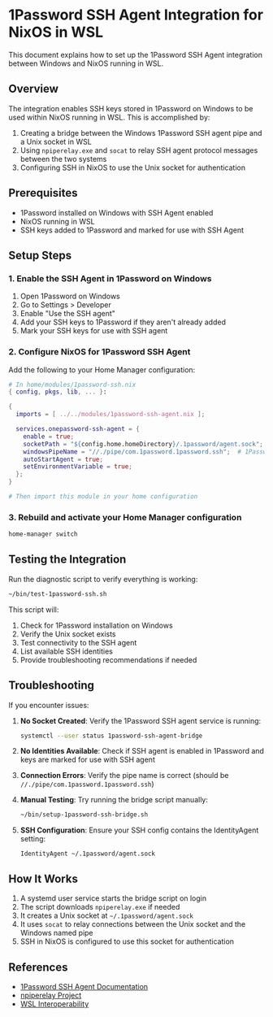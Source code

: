 # 1Password SSH Agent Integration for NixOS in WSL

This document explains how to set up the 1Password SSH Agent integration between Windows and NixOS running in WSL.

## Overview

The integration enables SSH keys stored in 1Password on Windows to be used within NixOS running in WSL. This is accomplished by:

1. Creating a bridge between the Windows 1Password SSH agent pipe and a Unix socket in WSL
2. Using `npiperelay.exe` and `socat` to relay SSH agent protocol messages between the two systems
3. Configuring SSH in NixOS to use the Unix socket for authentication

## Prerequisites

- 1Password installed on Windows with SSH Agent enabled
- NixOS running in WSL
- SSH keys added to 1Password and marked for use with SSH Agent

## Setup Steps

### 1. Enable the SSH Agent in 1Password on Windows

1. Open 1Password on Windows
2. Go to Settings > Developer
3. Enable "Use the SSH agent"
4. Add your SSH keys to 1Password if they aren't already added
5. Mark your SSH keys for use with SSH agent

### 2. Configure NixOS for 1Password SSH Agent

Add the following to your Home Manager configuration:

```nix
# In home/modules/1password-ssh.nix
{ config, pkgs, lib, ... }:

{
  imports = [ ../../modules/1password-ssh-agent.nix ];

  services.onepassword-ssh-agent = {
    enable = true;
    socketPath = "${config.home.homeDirectory}/.1password/agent.sock";
    windowsPipeName = "//./pipe/com.1password.1password.ssh";  # 1Password SSH pipe name
    autoStartAgent = true;
    setEnvironmentVariable = true;
  };
}

# Then import this module in your home configuration
```

### 3. Rebuild and activate your Home Manager configuration

```bash
home-manager switch
```

## Testing the Integration

Run the diagnostic script to verify everything is working:

```bash
~/bin/test-1password-ssh.sh
```

This script will:

1. Check for 1Password installation on Windows
2. Verify the Unix socket exists
3. Test connectivity to the SSH agent
4. List available SSH identities
5. Provide troubleshooting recommendations if needed

## Troubleshooting

If you encounter issues:

1. **No Socket Created**: Verify the 1Password SSH agent service is running:
   ```bash
   systemctl --user status 1password-ssh-agent-bridge
   ```

2. **No Identities Available**: Check if SSH agent is enabled in 1Password and keys are marked for use with SSH agent

3. **Connection Errors**: Verify the pipe name is correct (should be `//./pipe/com.1password.1password.ssh`)

4. **Manual Testing**: Try running the bridge script manually:
   ```bash
   ~/bin/setup-1password-ssh-bridge.sh
   ```

5. **SSH Configuration**: Ensure your SSH config contains the IdentityAgent setting:
   ```
   IdentityAgent ~/.1password/agent.sock
   ```

## How It Works

1. A systemd user service starts the bridge script on login
2. The script downloads `npiperelay.exe` if needed
3. It creates a Unix socket at `~/.1password/agent.sock`
4. It uses `socat` to relay connections between the Unix socket and the Windows named pipe
5. SSH in NixOS is configured to use this socket for authentication

## References

- [1Password SSH Agent Documentation](https://developer.1password.com/docs/ssh/agent/)
- [npiperelay Project](https://github.com/jstarks/npiperelay)
- [WSL Interoperability](https://learn.microsoft.com/en-us/windows/wsl/interop)